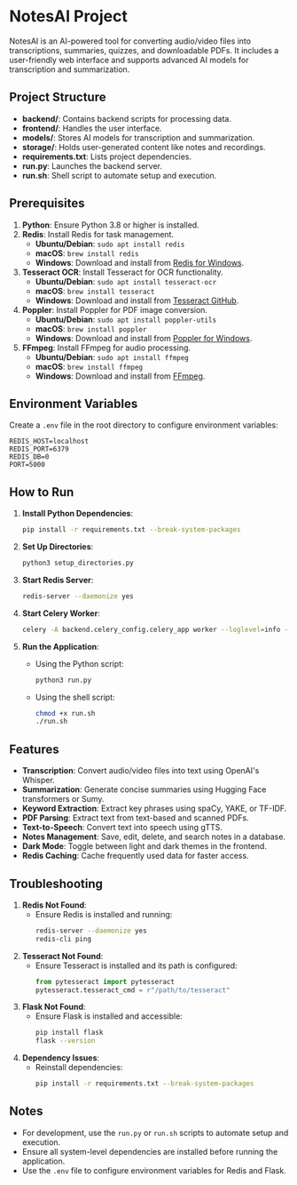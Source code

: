 # NotesAI Project

NotesAI is an AI-powered tool for converting audio/video files into transcriptions, summaries, quizzes, and downloadable PDFs. It includes a user-friendly web interface and supports advanced AI models for transcription and summarization.

## Project Structure
- **backend/**: Contains backend scripts for processing data.
- **frontend/**: Handles the user interface.
- **models/**: Stores AI models for transcription and summarization.
- **storage/**: Holds user-generated content like notes and recordings.
- **requirements.txt**: Lists project dependencies.
- **run.py**: Launches the backend server.
- **run.sh**: Shell script to automate setup and execution.

## Prerequisites
1. **Python**: Ensure Python 3.8 or higher is installed.
2. **Redis**: Install Redis for task management.
   - **Ubuntu/Debian**: `sudo apt install redis`
   - **macOS**: `brew install redis`
   - **Windows**: Download and install from [Redis for Windows](https://github.com/microsoftarchive/redis/releases).
3. **Tesseract OCR**: Install Tesseract for OCR functionality.
   - **Ubuntu/Debian**: `sudo apt install tesseract-ocr`
   - **macOS**: `brew install tesseract`
   - **Windows**: Download and install from [Tesseract GitHub](https://github.com/tesseract-ocr/tesseract).
4. **Poppler**: Install Poppler for PDF image conversion.
   - **Ubuntu/Debian**: `sudo apt install poppler-utils`
   - **macOS**: `brew install poppler`
   - **Windows**: Download and install from [Poppler for Windows](http://blog.alivate.com.au/poppler-windows/).
5. **FFmpeg**: Install FFmpeg for audio processing.
   - **Ubuntu/Debian**: `sudo apt install ffmpeg`
   - **macOS**: `brew install ffmpeg`
   - **Windows**: Download and install from [FFmpeg](https://ffmpeg.org/download.html).

## Environment Variables
Create a `.env` file in the root directory to configure environment variables:
```env
REDIS_HOST=localhost
REDIS_PORT=6379
REDIS_DB=0
PORT=5000
```

## How to Run
1. **Install Python Dependencies**:
   ```bash
   pip install -r requirements.txt --break-system-packages
   ```

2. **Set Up Directories**:
   ```bash
   python3 setup_directories.py
   ```

3. **Start Redis Server**:
   ```bash
   redis-server --daemonize yes
   ```

4. **Start Celery Worker**:
   ```bash
   celery -A backend.celery_config.celery_app worker --loglevel=info --hostname=worker1@%h
   ```

5. **Run the Application**:
   - Using the Python script:
     ```bash
     python3 run.py
     ```
   - Using the shell script:
     ```bash
     chmod +x run.sh
     ./run.sh
     ```

## Features
- **Transcription**: Convert audio/video files into text using OpenAI's Whisper.
- **Summarization**: Generate concise summaries using Hugging Face transformers or Sumy.
- **Keyword Extraction**: Extract key phrases using spaCy, YAKE, or TF-IDF.
- **PDF Parsing**: Extract text from text-based and scanned PDFs.
- **Text-to-Speech**: Convert text into speech using gTTS.
- **Notes Management**: Save, edit, delete, and search notes in a database.
- **Dark Mode**: Toggle between light and dark themes in the frontend.
- **Redis Caching**: Cache frequently used data for faster access.

## Troubleshooting
1. **Redis Not Found**:
   - Ensure Redis is installed and running:
     ```bash
     redis-server --daemonize yes
     redis-cli ping
     ```
2. **Tesseract Not Found**:
   - Ensure Tesseract is installed and its path is configured:
     ```python
     from pytesseract import pytesseract
     pytesseract.tesseract_cmd = r"/path/to/tesseract"
     ```
3. **Flask Not Found**:
   - Ensure Flask is installed and accessible:
     ```bash
     pip install flask
     flask --version
     ```
4. **Dependency Issues**:
   - Reinstall dependencies:
     ```bash
     pip install -r requirements.txt --break-system-packages
     ```

## Notes
- For development, use the `run.py` or `run.sh` scripts to automate setup and execution.
- Ensure all system-level dependencies are installed before running the application.
- Use the `.env` file to configure environment variables for Redis and Flask.
